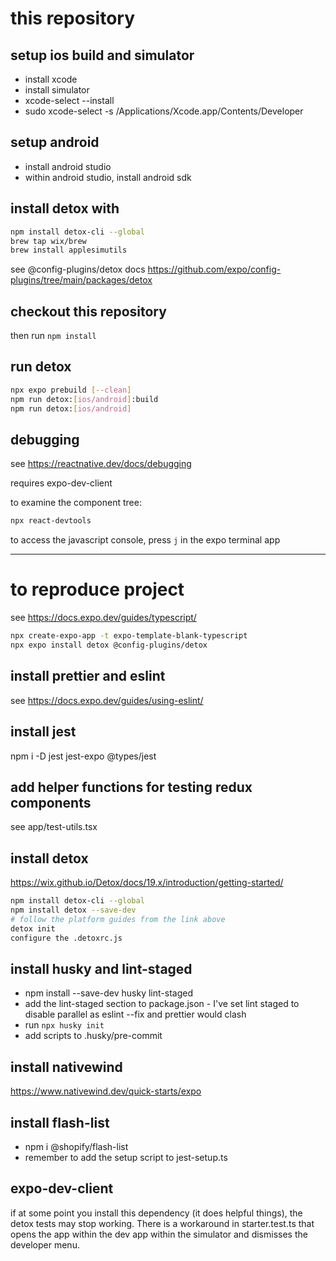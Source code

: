 # this repository

## setup ios build and simulator

- install xcode
- install simulator
- xcode-select --install
- sudo xcode-select -s /Applications/Xcode.app/Contents/Developer

## setup android

- install android studio
- within android studio, install android sdk

## install detox with

```bash
npm install detox-cli --global
brew tap wix/brew
brew install applesimutils
```

see @config-plugins/detox docs https://github.com/expo/config-plugins/tree/main/packages/detox

## checkout this repository

then run `npm install`

## run detox

```bash
npx expo prebuild [--clean]
npm run detox:[ios/android]:build
npm run detox:[ios/android]
```

## debugging

see https://reactnative.dev/docs/debugging

requires expo-dev-client

to examine the component tree:

```bash
npx react-devtools
```

to access the javascript console, press `j` in the expo terminal app

---

# to reproduce project

see https://docs.expo.dev/guides/typescript/

```bash
npx create-expo-app -t expo-template-blank-typescript
npx expo install detox @config-plugins/detox
```

## install prettier and eslint

see https://docs.expo.dev/guides/using-eslint/

## install jest

npm i -D jest jest-expo @types/jest

## add helper functions for testing redux components

see app/test-utils.tsx

## install detox

https://wix.github.io/Detox/docs/19.x/introduction/getting-started/

```bash
npm install detox-cli --global
npm install detox --save-dev
# follow the platform guides from the link above
detox init
configure the .detoxrc.js
```

## install husky and lint-staged

- npm install --save-dev husky lint-staged
- add the lint-staged section to package.json - I've set lint staged to disable parallel as eslint --fix and prettier would clash
- run `npx husky init`
- add scripts to .husky/pre-commit

## install nativewind

https://www.nativewind.dev/quick-starts/expo

## install flash-list

- npm i @shopify/flash-list
- remember to add the setup script to jest-setup.ts

## expo-dev-client

if at some point you install this dependency (it does helpful things), the detox tests may stop working. There is a workaround
in starter.test.ts that opens the app within the dev app within the simulator and dismisses the developer menu.
